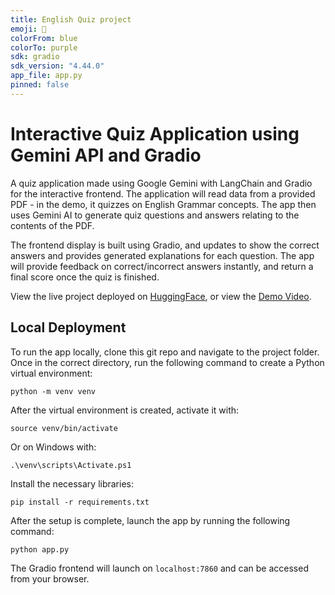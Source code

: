 ```yaml
---
title: English Quiz project
emoji: 📝
colorFrom: blue
colorTo: purple
sdk: gradio
sdk_version: "4.44.0"
app_file: app.py
pinned: false
---
```


# Interactive Quiz Application using Gemini API and Gradio

A quiz application made using Google Gemini with LangChain and Gradio for the interactive frontend. The application will read data from a provided PDF - in the demo, it quizzes on English Grammar concepts. The app then uses Gemini AI to generate quiz questions and answers relating to the contents of the PDF. 

The frontend display is built using Gradio, and updates to show the correct answers and provides generated explanations for each question. The app will provide feedback on correct/incorrect answers instantly, and return a final score once the quiz is finished.

View the live project deployed on [HuggingFace](https://huggingface.co/spaces/zealousmushroom/interactive_english_quiz), or view the [Demo Video](https://youtu.be/mCj5RhkGCkM).

## Local Deployment

To run the app locally, clone this git repo and navigate to the project folder. Once in the correct directory, run the following command to create a Python virtual environment: 

```
python -m venv venv
```

After the virtual environment is created, activate it with: 

```
source venv/bin/activate
```

Or on Windows with:

```
.\venv\scripts\Activate.ps1
```

Install the necessary libraries: 

```
pip install -r requirements.txt
```

After the setup is complete, launch the app by running the following command: 

```
python app.py
```

The Gradio frontend will launch on `localhost:7860` and can be accessed from your browser. 